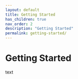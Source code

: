 ```yaml
---
layout: default
title: Getting Started
has_children: true
nav_order: 2
description: "Getting Started"
permalink: getting-started/
---
```


# Getting Started

text
